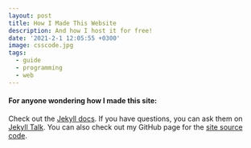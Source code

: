 ```yaml
---
layout: post
title: How I Made This Website
description: And how I host it for free!
date: '2021-2-1 12:05:55 +0300'
image: csscode.jpg
tags:
  - guide
  - programming
  - web
---
```


#### For anyone wondering how I made this site:
Check out the [Jekyll docs][jekyll-docs].  If you have questions, you can ask them on [Jekyll Talk][jekyll-talk].  You can also check out my GitHub page for the [site source code][site-github].

[jekyll-docs]: https://jekyllrb.com/docs/home
[jekyll-gh]:   https://github.com/jekyll/jekyll
[jekyll-talk]: https://talk.jekyllrb.com/
[site-github]: https://github.com/JRedeker/jonredeker.com